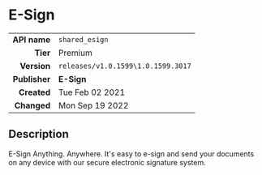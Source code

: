 # E-Sign
| | |
|-:|-|
|**API name**|`shared_esign`|
|**Tier**|Premium|
|**Version**|`releases/v1.0.1599\1.0.1599.3017`|
|**Publisher**|**E-Sign**|
|**Created**|Tue Feb 02 2021|
|**Changed**|Mon Sep 19 2022|

## Description
E-Sign Anything. Anywhere. It's easy to e-sign and send your documents on any device with our secure electronic signature system.
